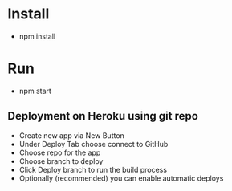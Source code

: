 # Install

* npm install

# Run

* npm start 

## Deployment on Heroku using git repo
* Create new app via New Button
* Under Deploy Tab choose connect to GitHub
* Choose repo for the app
* Choose branch to deploy
* Click Deploy branch to run the build process
* Optionally (recommended) you can enable automatic deploys
